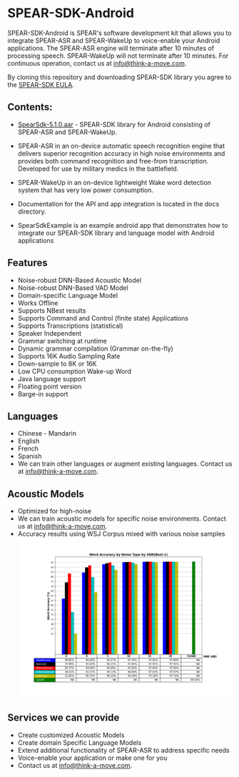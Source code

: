 # SPEAR-SDK-Android

SPEAR-SDK-Android is SPEAR's software development kit that allows you to integrate SPEAR-ASR and SPEAR-WakeUp to voice-enable your Android applications. The SPEAR-ASR engine will terminate after 10 minutes of processing speech. SPEAR-WakeUp will not terminate after 10 minutes. For continuous operation, contact us at info@think-a-move.com. 

By cloning this repository and downloading SPEAR-SDK library you agree to the [SPEAR-SDK EULA](./LICENSE).

## Contents:

- [SpearSdk-5.1.0.aar](./SpearSdk-5.1.0.aar) - SPEAR-SDK library for Android consisting of SPEAR-ASR and SPEAR-WakeUp.

- SPEAR-ASR in an on-device automatic speech recognition engine that delivers superior recognition accuracy in high noise environments and provides both command recognition and free-from transcription. Developed for use by military medics in the battlefield.

- SPEAR-WakeUp in an on-device lightweight Wake word detection system that has very low power consumption.

- Documentation for the API and app integration is located in the docs directory.   

- SpearSdkExample is an example android app that demonstrates how to integrate our SPEAR-SDK library and language model with Android applications

## Features
- Noise-robust DNN-Based Acoustic Model
- Noise-robust DNN-Based VAD Model
- Domain-specific Language Model
- Works Offline 
- Supports NBest results
- Supports Command and Control (finite state) Applications
- Supports Transcriptions (statistical)
- Speaker Independent
- Grammar switching at runtime
- Dynamic grammar compilation (Grammar on-the-fly)
- Supports 16K Audio Sampling Rate
- Down-sample to 8K or 16K
- Low CPU consumption Wake-up Word 
- Java language support
- Floating point version
- Barge-in support

## Languages
- Chinese - Mandarin
- English
- French
- Spanish
- We can train other languages or augment existing languages. Contact us at info@think-a-move.com.

## Acoustic Models
- Optimized for high-noise
- We can train acoustic models for specific noise environments. Contact us at info@think-a-move.com.
- Accuracy results using WSJ Corpus mixed with various noise samples
![WSJ Accuracy Results](./WSJ_Accuracy_Results.png)

## Services we can provide
- Create customized Acoustic Models
- Create domain Specific Language Models
- Extend additional functionality of SPEAR-ASR to address specific needs
- Voice-enable your application or make one for you
- Contact us at info@think-a-move.com.